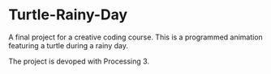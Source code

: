 # Turtle-Rainy-Day
A final project for a creative coding course. This is a programmed animation featuring a turtle during a rainy day. 

The project is devoped with Processing 3. 
